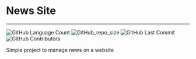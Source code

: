 # News Site
---
![GitHub Language Count](https://img.shields.io/github/languages/count/michellebritoo/WebNewsSite?style=for-the-badge) ![GitHub_repo_size](https://img.shields.io/github/repo-size/michellebritoo/WebNewsSite?style=for-the-badge) ![GitHub Last Commit](https://img.shields.io/github/last-commit/michellebritoo/WebNewsSite?style=for-the-badge) ![GitHub Contributors](https://img.shields.io/github/contributors/michellebritoo/WebNewsSite?style=for-the-badge)

Simple project to manage news on a website

